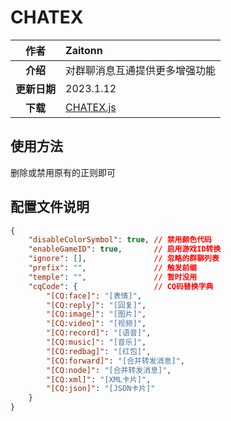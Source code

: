 
# CHATEX

|     作者     | Zaitonn                                    |
| :----------: | :----------------------------------------- |
|   **介绍**   | 对群聊消息互通提供更多增强功能             |
| **更新日期** | 2023.1.12                                  |
| **下载** | [CHATEX.js](JS/CHATEX/CHATEX.js ':ignore') |

## 使用方法

删除或禁用原有的正则即可

## 配置文件说明

```json
{
    "disableColorSymbol": true, // 禁用颜色代码
    "enableGameID": true,       // 启用游戏ID转换
    "ignore": [],               // 忽略的群聊列表
    "prefix": "",               // 触发前缀
    "temple": "",               // 暂时没用
    "cqCode": {                 // CQ码替换字典
        "[CQ:face]": "[表情]",
        "[CQ:reply]": "[回复]",
        "[CQ:image]": "[图片]",
        "[CQ:video]": "[视频]",
        "[CQ:record]": "[语音]",
        "[CQ:music]": "[音乐]",
        "[CQ:redbag]": "[红包]",
        "[CQ:forward]": "[合并转发消息]",
        "[CQ:node]": "[合并转发消息]",
        "[CQ:xml]": "[XML卡片]",
        "[CQ:json]": "[JSON卡片]"
    }
}
```
